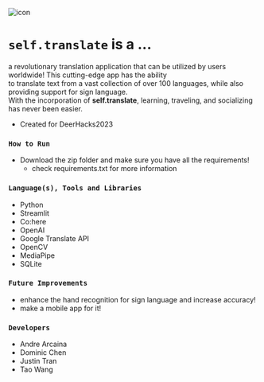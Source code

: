 ![icon](https://github.com/andrearcaina/Self-Translate/blob/main/frontend/imgs/favicon.ico)

# ```self.translate``` is a ...
a revolutionary translation application that can be utilized by users worldwide! This cutting-edge app has the ability\
to translate text from a vast collection of over 100 languages, while also providing support for sign language.\
With the incorporation of **self.translate**, learning, traveling, and socializing has never been easier.
- Created for DeerHacks2023

### ```How to Run``` ###
- Download the zip folder and make sure you have all the requirements!
  - check requirements.txt for more information

### ```Language(s), Tools and Libraries``` ###
- Python
- Streamlit
- Co:here
- OpenAI
- Google Translate API
- OpenCV
- MediaPipe
- SQLite

### ```Future Improvements```
- enhance the hand recognition for sign language and increase accuracy!
- make a mobile app for it!

### ```Developers``` ###
- Andre Arcaina
- Dominic Chen
- Justin Tran
- Tao Wang
